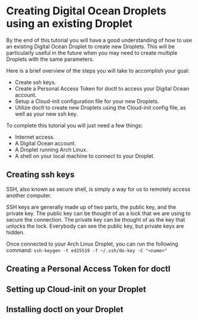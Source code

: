 # Creating Digital Ocean Droplets using an existing Droplet
By the end of this tutorial you will have a good understanding of how to use an existing Digital Ocean Droplet to create new Droplets. This will be particularly useful in the future when you may need to create multiple Droplets with the same parameters.

Here is a brief overview of the steps you will take to accomplish your goal:
- Create ssh keys.
- Create a Personal Access Token for doctl to access your Digital Ocean account.
- Setup a Cloud-init configuration file for your new Droplets.
- Utilize doctl to create new Droplets using the Cloud-init config file, as well as your new ssh key.

To complete this tutorial you will just need a few things:
- Internet access.
- A Digital Ocean account.
- A Droplet running Arch Linux.
- A shell on your local machine to connect to your Droplet.

## Creating ssh keys
SSH, also known as secure shell, is simply a way for us to remotely access another computer.

SSH keys are generally made up of two parts, the public key, and the private key. The public key can be thought of as a lock that we are using to secure the connection. The private key can be thought of as the key that unlocks the lock. Everybody can see the public key, but private keys are hidden.

Once connected to your Arch Linux Droplet, you can run the following command:
`ssh-keygen -t ed25519 -f ~/.ssh/do-key -C "<name>"`

## Creating a Personal Access Token for doctl

## Setting up Cloud-init on your Droplet

## Installing doctl on your Droplet

## 